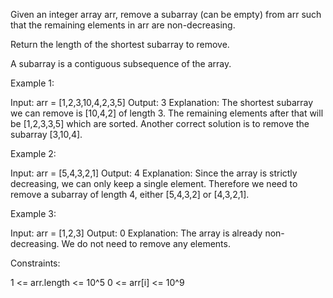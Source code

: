 Given an integer array arr, remove a subarray (can be empty) from arr such
that the remaining elements in arr are non-decreasing.

Return the length of the shortest subarray to remove.

A subarray is a contiguous subsequence of the array.


Example 1:


Input: arr = [1,2,3,10,4,2,3,5]
Output: 3
Explanation: The shortest subarray we can remove is [10,4,2] of length 3. The
remaining elements after that will be [1,2,3,3,5] which are sorted.
Another correct solution is to remove the subarray [3,10,4].


Example 2:


Input: arr = [5,4,3,2,1]
Output: 4
Explanation: Since the array is strictly decreasing, we can only keep a
single element. Therefore we need to remove a subarray of length 4, either
[5,4,3,2] or [4,3,2,1].


Example 3:


Input: arr = [1,2,3]
Output: 0
Explanation: The array is already non-decreasing. We do not need to remove
any elements.



Constraints:


1 <= arr.length <= 10^5
0 <= arr[i] <= 10^9




